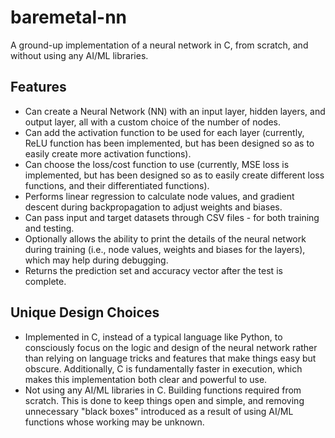 # baremetal-nn
A ground-up implementation of a neural network in C, from scratch, and without using any AI/ML libraries.

## Features

- Can create a Neural Network (NN) with an input layer, hidden layers, and output layer, all with a custom choice of the number of nodes.
- Can add the activation function to be used for each layer (currently, ReLU function has been implemented, but has been designed so as to easily create more activation functions).
- Can choose the loss/cost function to use (currently, MSE loss is implemented, but has been designed so as to easily create different loss functions, and their differentiated functions).
- Performs linear regression to calculate node values, and gradient descent during backpropagation to adjust weights and biases.
- Can pass input and target datasets through CSV files - for both training and testing.
- Optionally allows the ability to print the details of the neural network during training (i.e., node values, weights and biases for the layers), which may help during debugging.
- Returns the prediction set and accuracy vector after the test is complete.

## Unique Design Choices

- Implemented in C, instead of a typical language like Python, to consciously focus on the logic and design of the neural network rather than relying on language tricks and features that make things easy but obscure. Additionally, C is fundamentally faster in execution, which makes this implementation both clear and powerful to use. 
- Not using any AI/ML libraries in C. Building functions required from scratch. This is done to keep things open and simple, and removing unnecessary "black boxes" introduced as a result of using AI/ML functions whose working may be unknown.
